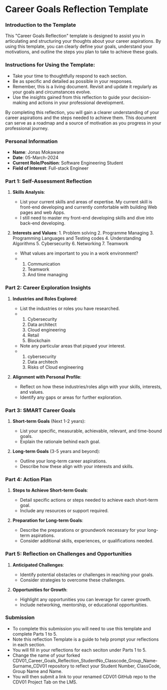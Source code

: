 
# Career Goals Reflection Template

### Introduction to the Template

This "Career Goals Reflection" template is designed to assist you in articulating and structuring your thoughts about your career aspirations. By using this template, you can clearly define your goals, understand your motivations, and outline the steps you plan to take to achieve these goals.

### Instructions for Using the Template:

- Take your time to thoughtfully respond to each section.
- Be as specific and detailed as possible in your responses.
- Remember, this is a living document. Revisit and update it regularly as your goals and circumstances evolve.
- Use the insights gained from this reflection to guide your decision-making and actions in your professional development.

By completing this reflection, you will gain a clearer understanding of your career aspirations and the steps needed to achieve them. This document can serve as a roadmap and a source of motivation as you progress in your professional journey.

### Personal Information

- **Name**: Jonas Mokawane
- **Date**: 05-March-2024
- **Current Role/Position**: Software Engineering Student
- **Field of Interest**: Full-stack Engineer

### Part 1: Self-Assessment Reflection

1. **Skills Analysis**:
    
    - List your current skills and areas of expertise. My current skill is front-end developing and currently comfortable with building Web pages and web Apps.
    - I still need to master my front-end developing skills and dive into back-end developing.
2. **Interests and Values**:
       1. Problem solving
       2. Programme Managing
       3. Programming Languages and Testing codes
       4. Understanding Algorithms
       5. Cybersecurity
       6. Networking
       7. Teamwork
   
    - What values are important to you in a work environment?
    - 1. Communication
      2. Teamwork
      3. And time managing

### Part 2: Career Exploration Insights

1. **Industries and Roles Explored**:
    
    - List the industries or roles you have researched.
    - 1. Cybersecurity
      2. Data architect
      3. Cloud engineering
      4. Retail
      5. Blockchain
    - Note any particular areas that piqued your interest.
    - 1. cybersecurity
      2. Data architech
      3. Risks of Cloud engineering
2. **Alignment with Personal Profile**:
    
    - Reflect on how these industries/roles align with your skills, interests, and values.
    - Identify any gaps or areas for further exploration.

### Part 3: SMART Career Goals

1. **Short-term Goals** (Next 1-2 years):
    
    - List your specific, measurable, achievable, relevant, and time-bound goals.
    - Explain the rationale behind each goal.
2. **Long-term Goals** (3-5 years and beyond):
    
    - Outline your long-term career aspirations.
    - Describe how these align with your interests and skills.

### Part 4: Action Plan

1. **Steps to Achieve Short-term Goals**:
    
    - Detail specific actions or steps needed to achieve each short-term goal.
    - Include any resources or support required.
2. **Preparation for Long-term Goals**:
    
    - Describe the preparations or groundwork necessary for your long-term aspirations.
    - Consider additional skills, experiences, or qualifications needed.

### Part 5: Reflection on Challenges and Opportunities

1. **Anticipated Challenges**:
    
    - Identify potential obstacles or challenges in reaching your goals.
    - Consider strategies to overcome these challenges.
2. **Opportunities for Growth**:
    
    - Highlight any opportunities you can leverage for career growth.
    - Include networking, mentorship, or educational opportunities.

### Submission

- To complete this submission you will need to use this template and complete Parts 1 to 5.
- Note this reflection Template is a guide to help prompt your reflections in each section.
- You will fill in your reflections for each seciton under Parts 1 to 5.
- Change the name of your forked CDV01_Career_Goals_Reflection_StudentNo_Classcode_Group_Name-Surname_CDV01 repository to reflect your Student Number, ClassCode, Group Name and Name.
- You will then submit a link to your renamed CDV01 GitHub repo to the CDV01 Project Tab on the LMS.


